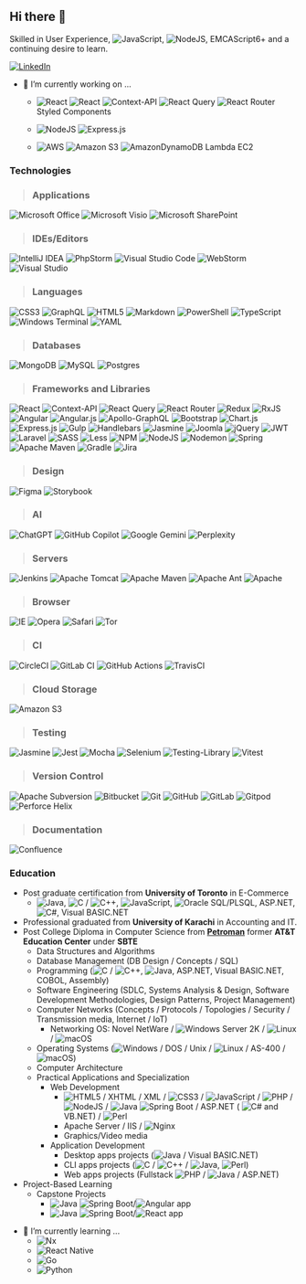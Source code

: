## Hi there 👋
Skilled in User Experience, ![JavaScript](https://img.shields.io/badge/javascript-%23323330.svg?flat&logo=javascript&logoColor=%23F7DF1E), ![NodeJS](https://img.shields.io/badge/node.js-6DA55F?style=flat&logo=node.js&logoColor=white), EMCAScript6+ and a continuing desire to learn.

[![LinkedIn](https://img.shields.io/badge/linkedin-%230077B5.svg?style=social-green&logo=linkedin&logoColor=white)](http://www.linkedin.com/in/syed-hussain-toronto)

- 🔭 I’m currently working on ...
  - ![React](https://img.shields.io/badge/react-%2320232a.svg?style=flat&logo=react&logoColor=%2361DAFB) ![React](https://img.shields.io/badge/react-%2320232a.svg?style=flat&logo=react&logoColor=%2361DAFB)
![Context-API](https://img.shields.io/badge/Context--Api-000000?style=flat&logo=react)
![React Query](https://img.shields.io/badge/-React%20Query-FF4154?style=flat&logo=react%20query&logoColor=white) 
![React Router](https://img.shields.io/badge/React_Router-CA4245?style=flat&logo=react-router&logoColor=white) Styled Components

  - ![NodeJS](https://img.shields.io/badge/node.js-6DA55F?style=flat&logo=node.js&logoColor=white) ![Express.js](https://img.shields.io/badge/express.js-%23404d59.svg?style=flat&logo=express&logoColor=%2361DAFB)
  - ![AWS](https://img.shields.io/badge/AWS-%23FF9900.svg?style=flat&logo=amazon-aws&logoColor=white) ![Amazon S3](https://img.shields.io/badge/Amazon%20S3-FF9900?style=flat&logo=amazons3&logoColor=white) ![AmazonDynamoDB](https://img.shields.io/badge/Amazon%20DynamoDB-4053D6?style=flat&logo=Amazon%20DynamoDB&logoColor=white) Lambda EC2


### Technologies
> ### Applications
![Microsoft Office](https://img.shields.io/badge/Microsoft_Office-D83B01?style=flat-square&logo=microsoft-office&logoColor=white)
![Microsoft Visio ](https://img.shields.io/badge/Microsoft_Visio-3955A3?style=flat-square&logo=microsoft-visio&logoColor=white)
![Microsoft SharePoint ](https://img.shields.io/badge/Microsoft_SharePoint-0078D4?style=flat-square&logo=microsoft-sharepoint&logoColor=white)

> ### IDEs/Editors
![IntelliJ IDEA](https://img.shields.io/badge/IntelliJIDEA-000000.svg?style=flat-square&logo=intellij-idea&logoColor=white)
![PhpStorm](https://img.shields.io/badge/phpstorm-143?style=flat-square&logo=phpstorm&logoColor=black&color=black&labelColor=darkorchid)
![Visual Studio Code](https://img.shields.io/badge/Visual%20Studio%20Code-0078d7.svg?style=flat-square&logo=visual-studio-code&logoColor=white)
![WebStorm](https://img.shields.io/badge/webstorm-143?style=flat-square&logo=webstorm&logoColor=white&color=black)
![Visual Studio](https://img.shields.io/badge/Visual%20Studio-5C2D91.svg?style=flat-square&logo=visual-studio&logoColor=white)

> ### Languages
![CSS3](https://img.shields.io/badge/css3-%231572B6.svg?style=flat-square&logo=css3&logoColor=white)
![GraphQL](https://img.shields.io/badge/-GraphQL-E10098?style=flat-square&logo=graphql&logoColor=white)
![HTML5](https://img.shields.io/badge/html5-%23E34F26.svg?style=flat-square&logo=html5&logoColor=white)
![Markdown](https://img.shields.io/badge/markdown-%23000000.svg?style=flat-square&logo=markdown&logoColor=white)
![PowerShell](https://img.shields.io/badge/PowerShell-%235391FE.svg?style=flat-square&logo=powershell&logoColor=white)
![TypeScript](https://img.shields.io/badge/typescript-%23007ACC.svg?style=flat-square&logo=typescript&logoColor=white)
![Windows Terminal](https://img.shields.io/badge/Windows%20Terminal-%234D4D4D.svg?style=flat-square&logo=windows-terminal&logoColor=white)
![YAML](https://img.shields.io/badge/yaml-%23ffffff.svg?style=flat-square&logo=yaml&logoColor=151515)

> ### Databases
![MongoDB](https://img.shields.io/badge/MongoDB-%234ea94b.svg?style=flat-square&logo=mongodb&logoColor=white)
![MySQL](https://img.shields.io/badge/mysql-4479A1.svg?style=flat-square&logo=mysql&logoColor=white)
![Postgres](https://img.shields.io/badge/postgres-%23316192.svg?style=flat-square&logo=postgresql&logoColor=white)

> ### Frameworks and Libraries
![React](https://img.shields.io/badge/react-%2320232a.svg?style=flat-square&logo=react&logoColor=%2361DAFB)
![Context-API](https://img.shields.io/badge/Context--Api-000000?style=flat-square&logo=react)
![React Query](https://img.shields.io/badge/-React%20Query-FF4154?style=flat-square&logo=react%20query&logoColor=white)
![React Router](https://img.shields.io/badge/React_Router-CA4245?style=flat-square&logo=react-router&logoColor=white)
![Redux](https://img.shields.io/badge/redux-%23593d88.svg?style=flat-square&logo=redux&logoColor=white)
![RxJS](https://img.shields.io/badge/rxjs-%23B7178C.svg?style=flat-square&logo=reactivex&logoColor=white)
![Angular](https://img.shields.io/badge/angular-%23DD0031.svg?style=flat-square&logo=angular&logoColor=white)
![Angular.js](https://img.shields.io/badge/angular.js-%23E23237.svg?style=flat-square&logo=angularjs&logoColor=white)
![Apollo-GraphQL](https://img.shields.io/badge/-ApolloGraphQL-311C87?style=flat-square&logo=apollo-graphql)
![Bootstrap](https://img.shields.io/badge/bootstrap-%238511FA.svg?style=flat-square&logo=bootstrap&logoColor=white)
![Chart.js](https://img.shields.io/badge/chart.js-F5788D.svg?style=flat-square&logo=chart.js&logoColor=white)
![Express.js](https://img.shields.io/badge/express.js-%23404d59.svg?style=flat-square&logo=express&logoColor=%2361DAFB)
![Gulp](https://img.shields.io/badge/GULP-%23CF4647.svg?style=flat-square&logo=gulp&logoColor=white)
![Handlebars](https://img.shields.io/badge/Handlebars-%23000000?style=flat-square&logo=Handlebars.js&logoColor=white)
![Jasmine](https://img.shields.io/badge/jasmine-%238A4182.svg?style=flat-square&logo=jasmine&logoColor=white)
![Joomla](https://img.shields.io/badge/joomla-%235091CD.svg?style=flat-square&logo=joomla&logoColor=white)
![jQuery](https://img.shields.io/badge/jquery-%230769AD.svg?style=flat-square&logo=jquery&logoColor=white)
![JWT](https://img.shields.io/badge/JWT-black?style=flat-square&logo=JSON%20web%20tokens)
![Laravel](https://img.shields.io/badge/laravel-%23FF2D20.svg?style=flat-square&logo=laravel&logoColor=white)
![SASS](https://img.shields.io/badge/SASS-hotpink.svg?style=flat-square&logo=SASS&logoColor=white)
![Less](https://img.shields.io/badge/less-2B4C80?style=flat-square&logo=less&logoColor=white)
![NPM](https://img.shields.io/badge/NPM-%23CB3837.svg?style=flat-square&logo=npm&logoColor=white)
![NodeJS](https://img.shields.io/badge/node.js-6DA55F?style=flat-square&logo=node.js&logoColor=white)
![Nodemon](https://img.shields.io/badge/NODEMON-%23323330.svg?style=flat-square&logo=nodemon&logoColor=%BBDEAD)
![Spring](https://img.shields.io/badge/spring-%236DB33F.svg?style=flat-square&logo=spring&logoColor=white)
![Apache Maven](https://img.shields.io/badge/Apache%20Maven-C71A36?style=flat-square&logo=Apache%20Maven&logoColor=white)
![Gradle](https://img.shields.io/badge/Gradle-02303A.svg?style=flat-square&logo=Gradle&logoColor=white)
![Jira](https://img.shields.io/badge/jira-%230A0FFF.svg?style=flat-square&logo=jira&logoColor=white)
 
> ### Design
![Figma](https://img.shields.io/badge/figma-%23F24E1E.svg?style=flat-square&logo=figma&logoColor=white)
![Storybook](https://img.shields.io/badge/-Storybook-FF4785?style=flat-square&logo=storybook&logoColor=white)

> ### AI
![ChatGPT](https://img.shields.io/badge/chatGPT-74aa9c?style=flat-square&logo=openai&logoColor=white)
![GitHub Copilot](https://img.shields.io/badge/github_copilot-8957E5?style=flat-square&logo=github-copilot&logoColor=white)
![Google Gemini](https://img.shields.io/badge/google%20gemini-8E75B2?style=flat-square&logo=google%20gemini&logoColor=white)
![Perplexity](https://img.shields.io/badge/perplexity-000000?style=flat-square&logo=perplexity&logoColor=088F8F)

> ### Servers
![Jenkins](https://img.shields.io/badge/jenkins-%232C5263.svg?style=flat-square&logo=jenkins&logoColor=white)
![Apache Tomcat](https://img.shields.io/badge/apache%20tomcat-%23F8DC75.svg?style=flat-square&logo=apache-tomcat&logoColor=black)
![Apache Maven](https://img.shields.io/badge/Apache%20Maven-C71A36?style=flat-square&logo=Apache%20Maven&logoColor=white)
![Apache Ant](https://img.shields.io/badge/Apache%20Ant-A81C7D?style=flat-square&logo=Apache%20Ant&logoColor=white)
![Apache](https://img.shields.io/badge/apache-%23D42029.svg?style=flat-square&logo=apache&logoColor=white)

> ### Browser
![IE](https://img.shields.io/badge/Internet%20Explorer-0076D6?style=flat-square&logo=Internet%20Explorer&logoColor=white)
![Opera](https://img.shields.io/badge/Opera-FF1B2D?style=flat-square&logo=Opera&logoColor=white)
![Safari](https://img.shields.io/badge/Safari-000000?style=flat-square&logo=Safari&logoColor=white)
![Tor](https://img.shields.io/badge/Tor-7D4698?style=flat-square&logo=Tor-Browser&logoColor=white)

> ### CI
![CircleCI](https://img.shields.io/badge/circle%20ci-%23161616.svg?style=flat-square&logo=circleci&logoColor=white)
![GitLab CI](https://img.shields.io/badge/gitlab%20ci-%23181717.svg?style=flat-square&logo=gitlab&logoColor=white)
![GitHub Actions](https://img.shields.io/badge/github%20actions-%232671E5.svg?style=flat-square&logo=githubactions&logoColor=white)
![TravisCI](https://img.shields.io/badge/travis%20ci-%232B2F33.svg?style=flat-square&logo=travis&logoColor=white)

> ### Cloud Storage
![Amazon S3](https://img.shields.io/badge/Amazon%20S3-FF9900?style=flat-square&logo=amazons3&logoColor=white)

> ### Testing
![Jasmine](https://img.shields.io/badge/-Jasmine-%238A4182?style=flat-square&logo=Jasmine&logoColor=white)
![Jest](https://img.shields.io/badge/-jest-%23C21325?style=flat-square&logo=jest&logoColor=white)
![Mocha](https://img.shields.io/badge/-mocha-%238D6748?style=flat-square&logo=mocha&logoColor=white)
![Selenium](https://img.shields.io/badge/-selenium-%43B02A?style=flat-square&logo=selenium&logoColor=white)
![Testing-Library](https://img.shields.io/badge/-TestingLibrary-%23E33332?style=flat-square&logo=testing-library&logoColor=white)
![Vitest](https://img.shields.io/badge/-Vitest-252529?style=flat-square&logo=vitest&logoColor=FCC72B)

> ### Version Control
![Apache Subversion](https://img.shields.io/badge/subversion-%23809CC9.svg?style=flat-square&logo=subversion&logoColor=white)
![Bitbucket](https://img.shields.io/badge/bitbucket-%230047B3.svg?style=flat-square&logo=bitbucket&logoColor=white)
![Git](https://img.shields.io/badge/git-%23F05033.svg?style=flat-square&logo=git&logoColor=white)
![GitHub](https://img.shields.io/badge/github-%23121011.svg?style=flat-square&logo=github&logoColor=white)
![GitLab](https://img.shields.io/badge/gitlab-%23181717.svg?style=flat-square&logo=gitlab&logoColor=white)
![Gitpod](https://img.shields.io/badge/gitpod-f06611.svg?style=flat-square&logo=gitpod&logoColor=white)
![Perforce Helix](https://img.shields.io/badge/-PERFORCE%20HELIX-00AEEF?style=flat-square&logo=Perforce&logoColor=white)

> ### Documentation
![Confluence](https://img.shields.io/badge/confluence-%23172BF4.svg?style=flat-square&logo=confluence&logoColor=white)
### Education
- Post graduate certification from **University of Toronto** in E-Commerce
  - ![Java](https://img.shields.io/badge/java-%23ED8B00.svg?style=plastic&logo=openjdk&logoColor=white), ![C](https://img.shields.io/badge/c-%2300599C.svg?style=plastic&logo=c&logoColor=white) / ![C++](https://img.shields.io/badge/c++-%2300599C.svg?style=plastic&logo=c%2B%2B&logoColor=white), ![JavaScript](https://img.shields.io/badge/javascript-%23323330.svg?style=plastic&logo=javascript&logoColor=%23F7DF1E), ![Oracle](https://img.shields.io/badge/Oracle-F80000?style=plastic&logo=oracle&logoColor=white) SQL/PLSQL, ASP.NET, 	![C#](https://img.shields.io/badge/c%23-%23239120.svg?style=plastic&logo=csharp&logoColor=white), Visual BASIC.NET
- Professional graduated from **University of Karachi** in Accounting and IT.
- Post College Diploma in Computer Science from [**Petroman**](https://www.linkedin.com/company/petroman-training-institute-main-campus/?originalSubdomain=pk) former **AT&T Education Center** under **SBTE**
  - Data Structures and Algorithms
  - Database Management (DB Design / Concepts / SQL)
  - Programming (![C](https://img.shields.io/badge/c-%2300599C.svg?style=plastic&logo=c&logoColor=white) / ![C++](https://img.shields.io/badge/c++-%2300599C.svg?style=plastic&logo=c%2B%2B&logoColor=white), ![Java](https://img.shields.io/badge/java-%23ED8B00.svg?style=plastic&logo=openjdk&logoColor=white), ASP.NET, Visual BASIC.NET, COBOL, Assembly)
  - Software Engineering (SDLC, Systems Analysis & Design, Software Development Methodologies, Design Patterns, Project Management)
  - Computer Networks (Concepts / Protocols / Topologies / Security / Transmission media, Internet / IoT)
    - Networking OS: Novel NetWare / ![Windows](https://img.shields.io/badge/Windows-0078D6?style=plastic&logo=windows&logoColor=white) Server 2K / ![Linux](https://img.shields.io/badge/Linux-FCC624?style=plastic&logo=linux&logoColor=black) / ![macOS](https://img.shields.io/badge/mac%20os-000000?style=plastic&logo=macos&logoColor=F0F0F0)
  - Operating Systems (![Windows](https://img.shields.io/badge/Windows-0078D6?style=plastic&logo=windows&logoColor=white) / DOS / Unix / ![Linux](https://img.shields.io/badge/Linux-FCC624?style=plastic&logo=linux&logoColor=black) / AS-400 /  ![macOS](https://img.shields.io/badge/mac%20os-000000?style=plastic&logo=macos&logoColor=F0F0F0))
  - Computer Architecture
  - Practical Applications and Specialization
    - Web Development
      - ![HTML5](https://img.shields.io/badge/html5-%23E34F26.svg?style=plastic&logo=html5&logoColor=white) / XHTML / XML / ![CSS3](https://img.shields.io/badge/css3-%231572B6.svg?style=plastic&logo=css3&logoColor=white) / ![JavaScript](https://img.shields.io/badge/javascript-%23323330.svg?style=plastic&logo=javascript&logoColor=%23F7DF1E) / ![PHP](https://img.shields.io/badge/php-%23777BB4.svg?style=plastic&logo=php&logoColor=white) / ![NodeJS](https://img.shields.io/badge/node.js-6DA55F?style=plastic&logo=node.js&logoColor=white) / ![Java](https://img.shields.io/badge/java-%23ED8B00.svg?style=plastic&logo=openjdk&logoColor=white) ![Spring](https://img.shields.io/badge/spring-%236DB33F.svg?style=plastic&logo=spring&logoColor=white) Boot / ASP.NET (	![C#](https://img.shields.io/badge/c%23-%23239120.svg?style=plastic&logo=csharp&logoColor=white) and VB.NET) / ![Perl](https://img.shields.io/badge/perl-%2339457E.svg?style=plastic&logo=perl&logoColor=white)
      - Apache Server / IIS / ![Nginx](https://img.shields.io/badge/nginx-%23009639.svg?style=plastic&logo=nginx&logoColor=white)
      - Graphics/Video media
    - Application Development
      - Desktop apps projects (![Java](https://img.shields.io/badge/java-%23ED8B00.svg?style=plastic&logo=openjdk&logoColor=white) / Visual BASIC.NET)
      - CLI apps projects (![C](https://img.shields.io/badge/c-%2300599C.svg?style=plastic&logo=c&logoColor=white) / ![C++](https://img.shields.io/badge/c++-%2300599C.svg?style=plastic&logo=c%2B%2B&logoColor=white) / ![Java](https://img.shields.io/badge/java-%23ED8B00.svg?style=plastic&logo=openjdk&logoColor=white), ![Perl](https://img.shields.io/badge/perl-%2339457E.svg?style=plastic&logo=perl&logoColor=white))
      - Web apps projects (Fullstack 	![PHP](https://img.shields.io/badge/php-%23777BB4.svg?style=plastic&logo=php&logoColor=white) / ![Java](https://img.shields.io/badge/java-%23ED8B00.svg?style=plastic&logo=openjdk&logoColor=white) / ASP.NET)
 - Project-Based Learning
      - Capstone Projects
        - ![Java](https://img.shields.io/badge/java-%23ED8B00.svg?style=plastic&logo=openjdk&logoColor=white) ![Spring](https://img.shields.io/badge/spring-%236DB33F.svg?style=plastic&logo=spring&logoColor=white) Boot/![Angular](https://img.shields.io/badge/angular-%23DD0031.svg?style=plastic&logo=angular&logoColor=white) app
        - ![Java](https://img.shields.io/badge/java-%23ED8B00.svg?style=plastic&logo=openjdk&logoColor=white) ![Spring](https://img.shields.io/badge/spring-%236DB33F.svg?style=plastic&logo=spring&logoColor=white) Boot/![React](https://img.shields.io/badge/react-%2320232a.svg?style=plastic&logo=react&logoColor=%2361DAFB) app
<!--
**afzalhussein/afzalhussein** is a ✨ _special_ ✨ repository because its `README.md` (this file) appears on your GitHub profile.

Here are some ideas to get you started:

- 🔭 I’m currently working on ...
- 🌱 I’m currently learning ...
- 👯 I’m looking to collaborate on ...
- 🤔 I’m looking for help with ...
- 💬 Ask me about ...
- 📫 How to reach me: ...
- 😄 Pronouns: ...
- ⚡ Fun fact: ...
-->
- 🌱 I’m currently learning ...
  - ![Nx](https://img.shields.io/badge/nx-143055?style=flat&logo=nx&logoColor=white)
  - ![React Native](https://img.shields.io/badge/react_native-%2320232a.svg?style=flat&logo=react&logoColor=%2361DAFB)
  - ![Go](https://img.shields.io/badge/go-%2300ADD8.svg?style=flat&logo=go&logoColor=white)
  - ![Python](https://img.shields.io/badge/python-3670A0?style=flat&logo=python&logoColor=ffdd54)
